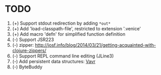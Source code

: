 # TODO

1. (+) Support stdout redirection by adding `*out*`
1. (+) Add 'load-classpath-file', restricted to extension '.venice'
1. (+) Add macro 'defn' for simplified function definition
1. (-) Support JSR223
1. (-) zipper: http://josf.info/blog/2014/03/21/getting-acquainted-with-clojure-zippers/
1. (-) Support REPL command line editing (JLine3)
1. (-) Add persistent data structures: [Vavr](https://github.com/vavr-io/vavr)
1. (-) ByteBuddy

